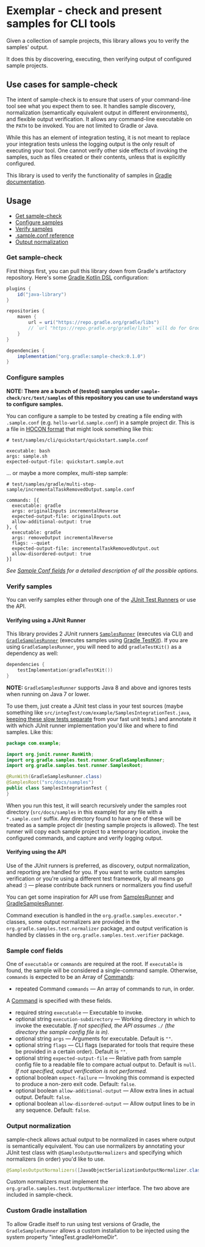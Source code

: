 # Exemplar - check and present samples for CLI tools

Given a collection of sample projects, this library allows you to verify the samples' output.

It does this by discovering, executing, then verifying output of configured sample projects.


## Use cases for sample-check

The intent of sample-check is to ensure that users of your command-line tool see what you expect them to see.
It handles sample discovery, normalization (semantically equivalent output in different environments), and flexible output verification.
It allows any command-line executable on the `PATH` to be invoked. You are not limited to Gradle or Java.

While this has an element of integration testing, it is not meant to replace your integration tests unless the logging output is the only result of executing your tool.
One cannot verify other side effects of invoking the samples, such as files created or their contents, unless that is explicitly configured.

This library is used to verify the functionality of samples in [Gradle documentation](https://docs.gradle.org).


## Usage

 - [Get sample-check](#get-sample-check)
 - [Configure samples](#configure-samples)
 - [Verify samples](#verify-samples)
 - [.sample.conf reference](#sample-conf-fields)
 - [Output normalization](#output-normalization)


### Get sample-check

First things first, you can pull this library down from Gradle's artifactory repository. Here's some [Gradle Kotlin DSL](https://github.com/gradle/kotlin-dsl) configuration:

```gradle
plugins {
    id("java-library")
}

repositories {
    maven {
        url = uri("https://repo.gradle.org/gradle/libs")
        // `url "https://repo.gradle.org/gradle/libs"` will do for Groovy scripts
    }
}

dependencies {
    implementation("org.gradle:sample-check:0.1.0")
}
```


### Configure samples

**NOTE: There are a bunch of (tested) samples under `sample-check/src/test/samples` of this repository you can use to understand ways to configure samples.**  

You can configure a sample to be tested by creating a file ending with `.sample.conf` (e.g. `hello-world.sample.conf`) in a sample project dir. 
This is a file in [HOCON format](https://github.com/lightbend/config/blob/master/HOCON.md) that might look something like this:

```hocon
# test/samples/cli/quickstart/quickstart.sample.conf

executable: bash
args: sample.sh
expected-output-file: quickstart.sample.out
```

... or maybe a more complex, multi-step sample:

```hocon
# test/samples/gradle/multi-step-sample/incrementalTaskRemovedOutput.sample.conf

commands: [{
  executable: gradle
  args: originalInputs incrementalReverse
  expected-output-file: originalInputs.out
  allow-additional-output: true
}, {
  executable: gradle
  args: removeOutput incrementalReverse
  flags: --quiet
  expected-output-file: incrementalTaskRemovedOutput.out
  allow-disordered-output: true
}]
```

_See [Sample Conf fields](#sample-conf-fields) for a detailed description of all the possible options._


### Verify samples

You can verify samples either through one of the [JUnit Test Runners](#verifying-using-a-junit-runner) or use the API.

#### Verifying using a JUnit Runner

This library provides 2 JUnit runners [`SamplesRunner`](src/main/java/org/gradle/samples/test/runner/SamplesRunner.java) (executes via CLI) and [`GradleSamplesRunner`](src/main/java/org/gradle/samples/test/runner/GradleSamplesRunner.java) (executes samples using [Gradle TestKit](https://docs.gradle.org/current/userguide/test_kit.html)). If you are using `GradleSamplesRunner`, you will need to add `gradleTestKit()` as a dependency as well:

```kotlin
dependencies {
    testImplementation(gradleTestKit())
}
```

**NOTE:** `GradleSamplesRunner` supports Java 8 and above and ignores tests when running on Java 7 or lower.

To use them, just create a JUnit test class in your test sources (maybe something like `src/integTest/com/example/SamplesIntegrationTest.java`, [keeping these slow tests separate](https://docs.gradle.org/current/userguide/java_testing.html#sec:configuring_java_integration_tests) from your fast unit tests.) and annotate it with which JUnit runner implementation you'd like and where to find samples. 
Like this:

```java
package com.example;

import org.junit.runner.RunWith;
import org.gradle.samples.test.runner.GradleSamplesRunner;
import org.gradle.samples.test.runner.SamplesRoot;

@RunWith(GradleSamplesRunner.class)
@SamplesRoot("src/docs/samples")
public class SamplesIntegrationTest {
}
```

When you run this test, it will search recursively under the samples root directory (`src/docs/samples` in this example) for any file with a `*.sample.conf` suffix. 
Any directory found to have one of these will be treated as a sample project dir (nesting sample projects is allowed).
The test runner will copy each sample project to a temporary location, invoke the configured commands, and capture and verify logging output.

#### Verifying using the API

Use of the JUnit runners is preferred, as discovery, output normalization, and reporting are handled for you. If you want to write custom samples verification or you're using a different test framework, by all means go ahead :) — please contribute back runners or normalizers you find useful!

You can get some inspiration for API use from [SamplesRunner](src/main/java/org/gradle/samples/test/runner/SamplesRunner.java) and [GradleSamplesRunner](src/main/java/org/gradle/samples/test/runner/GradleSamplesRunner.java).

Command execution is handled in the `org.gradle.samples.executor.*` classes, some output normalizers are provided in the `org.gradle.samples.test.normalizer` package, and output verification is handled by classes in the `org.gradle.samples.test.verifier` package.


### Sample conf fields

One of `executable` or `commands` are required at the root. 
If `executable` is found, the sample will be considered a single-command sample.
Otherwise, `commands` is expected to be an Array of [Commands](../sample-discovery/src/main/java/org/gradle/samples/model/Command.java):

 - repeated Command `commands` — An array of commands to run, in order.

A [Command](../sample-discovery/src/main/java/org/gradle/samples/model/Command.java) is specified with these fields.

 - required string `executable` — Executable to invoke.
 - optional string `execution-subdirectory` — Working directory in which to invoke the executable. _If not specified, the API assumes `./` (the directory the sample config file is in)._
 - optional string `args` — Arguments for executable. Default is `""`.
 - optional string `flags` — CLI flags (separated for tools that require these be provided in a certain order). Default is `""`.
 - optional string `expected-output-file` — Relative path from sample config file to a readable file to compare actual output to. Default is `null`. _If not specified, output verification is not performed._
 - optional boolean `expect-failure` — Invoking this command is expected to produce a non-zero exit code. Default: `false`.
 - optional boolean `allow-additional-output` — Allow extra lines in actual output. Default: `false`.
 - optional boolean `allow-disordered-output` — Allow output lines to be in any sequence. Default: `false`.


### Output normalization

sample-check allows actual output to be normalized in cases where output is semantically equivalent. 
You can use normalizers by annotating your JUnit test class with `@SamplesOutputNormalizers` and specifying which normalizers (in order) you'd like to use.
 
```java
@SamplesOutputNormalizers([JavaObjectSerializationOutputNormalizer.class, FileSeparatorOutputNormalizer.class])
```

Custom normalizers must implement the `org.gradle.samples.test.OutputNormalizer` interface. The two above are included in sample-check.


### Custom Gradle installation

To allow Gradle itself to run using test versions of Gradle, the `GradleSamplesRunner` allows a custom installation to be injected using the system property "integTest.gradleHomeDir".

